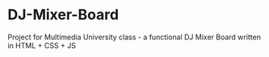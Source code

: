 # DJ-Mixer-Board
Project for Multimedia University class - a functional DJ Mixer Board written in HTML + CSS + JS
